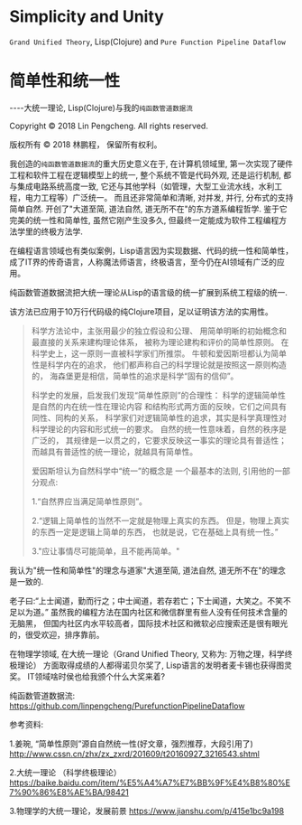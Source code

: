 # Simplicity and Unity
`Grand Unified Theory`, Lisp(Clojure) and `Pure Function Pipeline Dataflow`

# 简单性和统一性
----大统一理论, Lisp(Clojure)与我的`纯函数管道数据流`

Copyright © 2018 Lin Pengcheng. All rights reserved.

版权所有 © 2018 林鹏程， 保留所有权利。

我创造的`纯函数管道数据流`的重大历史意义在于, 在计算机领域里, 第一次实现了硬件工程和软件工程在逻辑模型上的统一, 
整个系统不管是代码外观, 还是运行机制, 都与集成电路系统高度一致, 
它还与其他学科（如管理，大型工业流水线，水利工程，电力工程等）广泛统一。 而且还非常简单和清晰, 
对并发, 并行, 分布式的支持简单自然. 开创了"大道至简, 道法自然, 道无所不在"的东方道系编程哲学. 
鉴于它完美的统一性和简单性, 虽然它刚产生没多久, 但最终一定能成为软件工程编程方法学里的终极方法学.

在编程语言领域也有类似案例，Lisp语言因为实现数据、代码的统一性和简单性，
成了IT界的传奇语言，人称魔法师语言，终极语言，至今仍在AI领域有广泛的应用。

纯函数管道数据流把大统一理论从Lisp的语言级的统一扩展到系统工程级的统一.

该方法已应用于10万行代码级的纯Clojure项目，足以证明该方法的实用性。

> 
> 科学方法论中，主张用最少的独立假设和公理、
> 用简单明晰的初始概念和最直接的关系来建构理论体系，
> 被称为理论建构和评价的简单性原则。
> 在科学史上，这一原则一直被科学家们所推崇。
> 牛顿和爱因斯坦都认为简单性是科学内在的追求，
> 他们都声称自己的科学理论就是按照这一原则构造的，
> 海森堡更是相信，简单性的追求是科学“固有的信仰”。
> 
> 科学史的发展，启发我们发现“简单性原则”的合理性：
> 科学的逻辑简单性是自然的内在统一性在理论内容
> 和结构形式两方面的反映，它们之间具有同性、同构的关系，
> 科学家们对逻辑简单性的追求，其实是科学真理性对
> 科学理论的内容和形式统一的要求。
> 自然的统一性意味着，自然的秩序是广泛的，
> 其规律是一以贯之的，它要求反映这一事实的理论具有普适性；
> 而越具有普适性的统一理论，就越具有简单性。
> 
> 爱因斯坦认为自然科学中“统一”的概念是
> 一个最基本的法则, 引用他的一部分观点:
> 
> 1.“自然界应当满足简单性原则”。
> 
> 2.“逻辑上简单性的当然不一定就是物理上真实的东西。
> 但是，物理上真实的东西一定是逻辑上简单的东西，
> 也就是说，它在基础上具有统一性。”
> 
> 3."应让事情尽可能简单，且不能再简单。"
> 

 我认为"统一性和简单性"的理念与道家"大道至简, 道法自然, 道无所不在"的理念是一致的.
 
 老子曰:“上士闻道，勤而行之；中士闻道，若存若亡；下士闻道，大笑之。不笑不足以为道。” 
 虽然我的编程方法在国内社区和微信群里有些人没有任何技术含量的无脑黑，
 但国内社区内水平较高者，国际技术社区和微软必应搜索还是很有眼光的，很受欢迎，排序靠前。

在物理学领域, 在大统一理论（Grand Unified Theory, 又称为: 万物之理，科学终极理论）
方面取得成绩的人都得诺贝尔奖了, Lisp语言的发明者麦卡锡也获得图灵奖。
IT领域啥时侯也给我颁个什么大奖来着?

纯函数管道数据流: https://github.com/linpengcheng/PurefunctionPipelineDataflow

参考资料:

1.姜琬, “简单性原则”源自自然统一性(好文章，强烈推荐，大段引用了)
http://www.cssn.cn/zhx/zx_zxrd/201609/t20160927_3216543.shtml

2.大统一理论 （科学终极理论）
https://baike.baidu.com/item/%E5%A4%A7%E7%BB%9F%E4%B8%80%E7%90%86%E8%AE%BA/98421

3.物理学的大统一理论，发展前景
https://www.jianshu.com/p/415e1bc9a198
